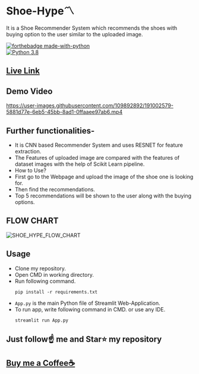 # Shoe-Hype〽️
It is a Shoe Recommender System which recommends the shoes with buying option to the user similar to the uploaded image. 

[![forthebadge made-with-python](http://ForTheBadge.com/images/badges/made-with-python.svg)](https://www.python.org/)                 
[![Python 3.8](https://img.shields.io/badge/python-3.8-blue.svg)](https://www.python.org/downloads/release/python-360/) 

## [Live Link](https://dhruv-0001-shoe-hype-shoe-hype-8ebvwa.streamlitapp.com/)

## Demo Video

https://user-images.githubusercontent.com/109892892/191002579-5881d77e-6eb5-45bb-8ad1-0ffaaee97ab6.mp4
  
## Further functionalities-
- It is CNN based Recommender System and uses RESNET for feature extraction.
-	The Features of uploaded image are compared with the features of dataset images with the help of Scikit Learn pipeline.
- How to Use?
-	First go to the Webpage and upload the image of the shoe one is looking for. 
-	Then find the recommendations.
-	Top 5 recommendations will be shown to the user along with the buying options.


## FLOW CHART
  
![SHOE_HYPE_FLOW_CHART](https://user-images.githubusercontent.com/109892892/191014150-35200001-8c8a-4659-9bdb-04d694d52419.png)

## Usage

- Clone my repository.
- Open CMD in working directory.
- Run following command.
  ```
  pip install -r requirements.txt
  ```
- `App.py` is the main Python file of Streamlit Web-Application. 
- To run app, write following command in CMD. or use any IDE.
  ```
  streamlit run App.py
  ```


## Just follow☝️ me and Star⭐ my repository 

## [Buy me a Coffee☕](https://www.buymeacoffee.com/DhruvTyagi)
